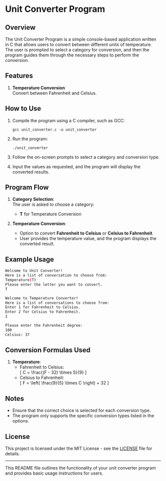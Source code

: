 # Unit Converter Program

## Overview

The Unit Converter Program is a simple console-based application written in C that allows users to convert between different units of temperature. The user is prompted to select a category for conversion, and then the program guides them through the necessary steps to perform the conversion.

## Features

1. **Temperature Conversion**  
   Convert between Fahrenheit and Celsius.

## How to Use

1. Compile the program using a C compiler, such as GCC:
   ```
   gcc unit_converter.c -o unit_converter
   ```

2. Run the program:
   ```
   ./unit_converter
   ```

3. Follow the on-screen prompts to select a category and conversion type.

4. Input the values as requested, and the program will display the converted results.

## Program Flow

1. **Category Selection**:  
   The user is asked to choose a category:
   - **T** for Temperature Conversion

2. **Temperature Conversion**:  
   - Option to convert **Fahrenheit to Celsius** or **Celsius to Fahrenheit**.
   - User provides the temperature value, and the program displays the converted result.

## Example Usage

```bash
Welcome to Unit Converter! 
Here is a list of conversation to choose from: 
Temperature(T) 
Please enter the letter you want to convert.
T

Welcome to Temperature Converter! 
Here is a list of conversations to choose from: 
Enter 1 for Fahrenheit to Celsius. 
Enter 2 for Celsius to Fahrenheit. 
1

Please enter the Fahrenheit degree: 
100
Celsius: 37
```

## Conversion Formulas Used

1. **Temperature**:  
   - Fahrenheit to Celsius:  
     \[
     C = \frac{(F - 32) \times 5}{9}
     \]
   - Celsius to Fahrenheit:  
     \[
     F = \left( \frac{9}{5} \times C \right) + 32
     \]

## Notes

- Ensure that the correct choice is selected for each conversion type.
- The program only supports the specific conversion types listed in the options.

## License

This project is licensed under the MIT License - see the [LICENSE](LICENSE) file for details.

---

This README file outlines the functionality of your unit converter program and provides basic usage instructions for users.